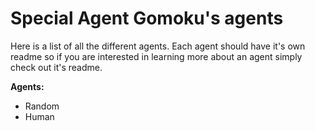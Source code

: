 # Special Agent Gomoku's agents

Here is a list of all the different agents. Each agent should have it's own readme so if you are interested in learning more about an agent simply check out it's readme.

**Agents:**  
- Random
- Human
